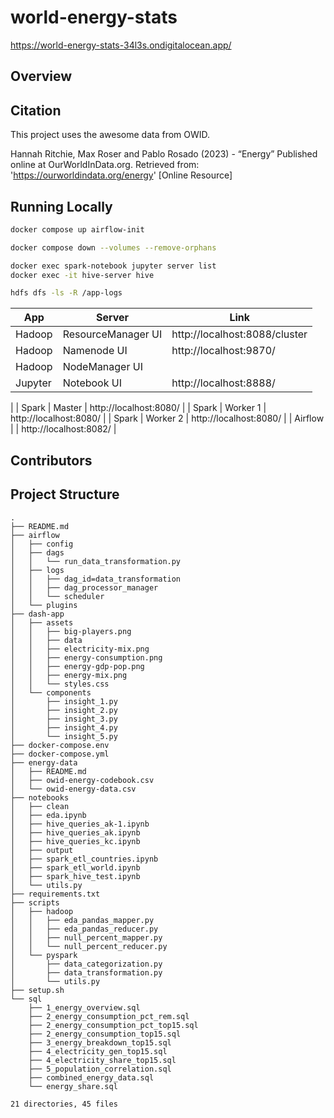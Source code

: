 # world-energy-stats

https://world-energy-stats-34l3s.ondigitalocean.app/

## Overview


## Citation
This project uses the awesome data from OWID.

Hannah Ritchie, Max Roser and Pablo Rosado (2023) - “Energy” Published online at OurWorldInData.org. Retrieved from: 'https://ourworldindata.org/energy' [Online Resource]


## Running Locally

```bash
docker compose up airflow-init
```

```bash
docker compose down --volumes --remove-orphans
```

```bash
docker exec spark-notebook jupyter server list
docker exec -it hive-server hive
```

```bash
hdfs dfs -ls -R /app-logs
```
<!-- # vi  /var/snap/docker/current/config/daemon.json -->

| App     | Server             | Link                          |
| ------- | ------------------ | ----------------------------- |
| Hadoop  | ResourceManager UI | http://localhost:8088/cluster |
| Hadoop  | Namenode UI        | http://localhost:9870/        |
| Hadoop  | NodeManager UI     | 
| Jupyter | Notebook UI        | http://localhost:8888/        |
| 
| Spark   | Master             | http://localhost:8080/        |
| Spark   | Worker 1           | http://localhost:8080/        |
| Spark   | Worker 2           | http://localhost:8080/        |
| Airflow  |                    | http://localhost:8082/        |

## Contributors

<!-- ALL-CONTRIBUTORS-LIST:START - Do not remove or modify this section -->
<!-- prettier-ignore-start -->
<!-- markdownlint-disable -->

<!-- markdownlint-restore -->
<!-- prettier-ignore-end -->

<!-- ALL-CONTRIBUTORS-LIST:END -->

## Project Structure
```~/world-energy-stats# tree --gitignore -L 3
.
├── README.md
├── airflow
│   ├── config
│   ├── dags
│   │   └── run_data_transformation.py
│   ├── logs
│   │   ├── dag_id=data_transformation
│   │   ├── dag_processor_manager
│   │   └── scheduler
│   └── plugins
├── dash-app
│   ├── assets
│   │   ├── big-players.png
│   │   ├── data
│   │   ├── electricity-mix.png
│   │   ├── energy-consumption.png
│   │   ├── energy-gdp-pop.png
│   │   ├── energy-mix.png
│   │   └── styles.css
│   └── components
│       ├── insight_1.py
│       ├── insight_2.py
│       ├── insight_3.py
│       ├── insight_4.py
│       └── insight_5.py
├── docker-compose.env
├── docker-compose.yml
├── energy-data
│   ├── README.md
│   ├── owid-energy-codebook.csv
│   └── owid-energy-data.csv
├── notebooks
│   ├── clean
│   ├── eda.ipynb
│   ├── hive_queries_ak-1.ipynb
│   ├── hive_queries_ak.ipynb
│   ├── hive_queries_kc.ipynb
│   ├── output
│   ├── spark_etl_countries.ipynb
│   ├── spark_etl_world.ipynb
│   ├── spark_hive_test.ipynb
│   └── utils.py
├── requirements.txt
├── scripts
│   ├── hadoop
│   │   ├── eda_pandas_mapper.py
│   │   ├── eda_pandas_reducer.py
│   │   ├── null_percent_mapper.py
│   │   └── null_percent_reducer.py
│   └── pyspark
│       ├── data_categorization.py
│       ├── data_transformation.py
│       └── utils.py
├── setup.sh
└── sql
    ├── 1_energy_overview.sql
    ├── 2_energy_consumption_pct_rem.sql
    ├── 2_energy_consumption_pct_top15.sql
    ├── 2_energy_consumption_top15.sql
    ├── 3_energy_breakdown_top15.sql
    ├── 4_electricity_gen_top15.sql
    ├── 4_electricity_share_top15.sql
    ├── 5_population_correlation.sql
    ├── combined_energy_data.sql
    └── energy_share.sql

21 directories, 45 files
```

